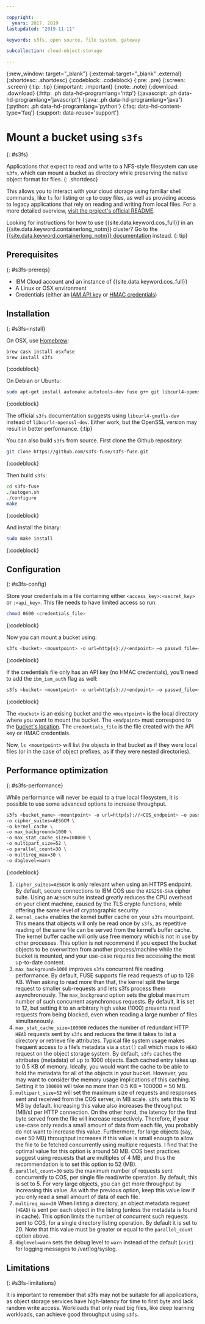 ```yaml
---

copyright:
  years: 2017, 2019
lastupdated: "2019-11-11"

keywords: s3fs, open source, file system, gateway

subcollection: cloud-object-storage

---
```

{:new_window: target="_blank"}
{:external: target="_blank" .external}
{:shortdesc: .shortdesc}
{:codeblock: .codeblock}
{:pre: .pre}
{:screen: .screen}
{:tip: .tip}
{:important: .important}
{:note: .note}
{:download: .download} 
{:http: .ph data-hd-programlang='http'} 
{:javascript: .ph data-hd-programlang='javascript'} 
{:java: .ph data-hd-programlang='java'} 
{:python: .ph data-hd-programlang='python'}
{:faq: data-hd-content-type='faq'}
{:support: data-reuse='support'}

# Mount a bucket using `s3fs`
{: #s3fs}

Applications that expect to read and write to a NFS-style filesystem can use `s3fs`, which can mount a bucket as directory while preserving the native object format for files. 
{: .shortdesc}

This allows you to interact with your cloud storage using familiar shell commands, like `ls` for listing or `cp` to copy files, as well as providing access to legacy applications that rely on reading and writing from local files. For a more detailed overview, [visit the project's official README](https://github.com/s3fs-fuse/s3fs-fuse).

Looking for instructions for how to use {{site.data.keyword.cos_full}} in an {{site.data.keyword.containerlong_notm}} cluster? Go to the [{{site.data.keyword.containerlong_notm}} documentation](/docs/containers?topic=containers-object_storage) instead. 
{: tip}

## Prerequisites
{: #s3fs-prereqs}

* IBM Cloud account and an instance of {{site.data.keyword.cos_full}}
* A Linux or OSX environment
* Credentials (either an [IAM API key](/docs/services/cloud-object-storage/iam?topic=cloud-object-storage-iam-overview) or [HMAC credentials](/docs/services/cloud-object-storage/hmac?topic=cloud-object-storage-hmac))

## Installation
{: #s3fs-install}

On OSX, use [Homebrew](https://brew.sh/):

```sh
brew cask install osxfuse
brew install s3fs
```
{:codeblock}

On Debian or Ubuntu: 

```sh
sudo apt-get install automake autotools-dev fuse g++ git libcurl4-openssl-dev libfuse-dev libssl-dev libxml2-dev make pkg-config
```
{:codeblock}

The official `s3fs` documentation suggests using `libcurl4-gnutls-dev` instead of `libcurl4-openssl-dev`. Either work, but the OpenSSL version may result in better performance. 
{:tip}

You can also build `s3fs` from source. First clone the Github repository:

```sh
git clone https://github.com/s3fs-fuse/s3fs-fuse.git 
```
{:codeblock}

Then build `s3fs`:

```sh
cd s3fs-fuse
./autogen.sh
./configure
make

```
{:codeblock}

And install the binary:

```sh
sudo make install
```
{:codeblock}

## Configuration
{: #s3fs-config}

Store your credentials in a file containing either `<access_key>:<secret_key>` or `:<api_key>`. This file needs to have limited access so run:

```sh
chmod 0600 <credentials_file> 
```
{:codeblock}

Now you can mount a bucket using:

```sh
s3fs <bucket> <mountpoint> -o url=http{s}://<endpoint> –o passwd_file=<credentials_file>
```
{:codeblock}

If the credentials file only has an API key (no HMAC credentials), you'll need to add the `ibm_iam_auth` flag as well:

```sh
s3fs <bucket> <mountpoint> -o url=http{s}://<endpoint> –o passwd_file=<credentials_file> -o ibm_iam_auth
```
{:codeblock}

The `<bucket>` is an exising bucket and the `<mountpoint>` is the local directory where you want to mount the bucket. The `<endpoint>` must correspond to the [bucket's location](/docs/services/cloud-object-storage/basics?topic=cloud-object-storage-endpoints). The `credentials_file` is the file created with the API key or HMAC credentials.

Now, `ls <mountpoint>` will list the objects in that bucket as if they were local files (or in the case of object prefixes, as if they were nested directories).

## Performance optimization
{: #s3fs-performance}

While performance will never be equal to a true local filesystem, it is possible to use some advanced options to increase throughput. 

```sh
s3fs <bucket_name> <mountpoint> -o url=http{s}://<COS_endpoint> –o passwd_file=<credentials_file> \
-o cipher_suites=AESGCM \
-o kernel_cache \
-o max_background=1000 \
-o max_stat_cache_size=100000 \
-o multipart_size=52 \
-o parallel_count=30 \
-o multireq_max=30 \
-o dbglevel=warn
```
{:codeblock}

1. `cipher_suites=AESGCM` is only relevant when using an HTTPS endpoint. By default, secure connections to IBM COS use the `AES256-SHA` cipher suite. Using an `AESGCM` suite instead greatly reduces the CPU overhead on your client machine, caused by the TLS crypto functions, while offering the same level of cryptographic security.
2. `kernel_cache` enables the kernel buffer cache on your `s3fs` mountpoint. This means that objects will only be read once by `s3fs`, as repetitive reading of the same file can be served from the kernel’s buffer cache. The kernel buffer cache will only use free memory which is not in use by other processes. This option is not recommend if you expect the bucket objects to be overwritten from another process/machine while the bucket is mounted, and your use-case requires live accessing the most up-to-date content. 
3. `max_background=1000` improves `s3fs` concurrent file reading performance. By default, FUSE supports file read requests of up to 128 KB. When asking to read more than that, the kernel split the large request to smaller sub-requests and lets s3fs process them asynchronously. The `max_background` option sets the global maximum number of such concurrent asynchronous requests. By default, it is set to 12, but setting it to an arbitrary high value (1000) prevents read requests from being blocked, even when reading a large number of files simultaneously.
4. `max_stat_cache_size=100000` reduces the number of redundant HTTP `HEAD` requests sent by `s3fs` and reduces the time it takes to list a directory or retrieve file attributes. Typical file system usage makes frequent access to a file’s metadata via a `stat()` call which maps to `HEAD` request on the object storage system. By default, `s3fs` caches the attributes (metadata) of up to 1000 objects. Each cached entry takes up to 0.5 KB of memory. Ideally, you would want the cache to be able to hold the metadata for all of the objects in your bucket. However, you may want to consider the memory usage implications of this caching. Setting it to `100000` will take no more than 0.5 KB * 100000 = 50 MB.
5. `multipart_size=52` will set the maximum size of requests and responses sent and received from the COS server, in MB scale. `s3fs` sets this to 10 MB by default. Increasing this value also increases the throughput (MB/s) per HTTP connection. On the other hand, the latency for the first byte served from the file will increase respectively. Therefore, if your use-case only reads a small amount of data from each file, you probably do not want to increase this value. Furthermore, for large objects (say, over 50 MB) throughput increases if this value is small enough to allow the file to be fetched concurrently using multiple requests. I find that the optimal value for this option is around 50 MB. COS best practices suggest using requests that are multiples of 4 MB, and thus the recommendation is to set this option to 52 (MB).
6. `parallel_count=30` sets the maximum number of requests sent concurrently to COS, per single file read/write operation. By default, this is set to 5. For very large objects, you can get more throughput by increasing this value. As with the previous option, keep this value low if you only read a small amount of data of each file.
7. `multireq_max=30` When listing a directory, an object metadata request (`HEAD`) is sent per each object in the listing (unless the metadata is found in cache). This option limits the number of concurrent such requests sent to COS, for a single directory listing operation. By default it is set to 20. Note that this value must be greater or equal to the `parallel_count` option above.
8. `dbglevel=warn` sets the debug level to `warn` instead of the default (`crit`) for logging messages to /var/log/syslog.

## Limitations
{: #s3fs-limitations}

It is important to remember that s3fs may not be suitable for all applications, as object storage services have high-latency for time to first byte and lack random write access. Workloads that only read big files, like deep learning workloads, can achieve good throughput using `s3fs`. 
